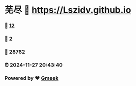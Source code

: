 # 芜尽 :link: https://Lszidv.github.io 
### :page_facing_up: [12](https://Lszidv.github.io/tag.html) 
### :speech_balloon: 2 
### :hibiscus: 28762 
### :alarm_clock: 2024-11-27 20:43:40 
### Powered by :heart: [Gmeek](https://github.com/Meekdai/Gmeek)
